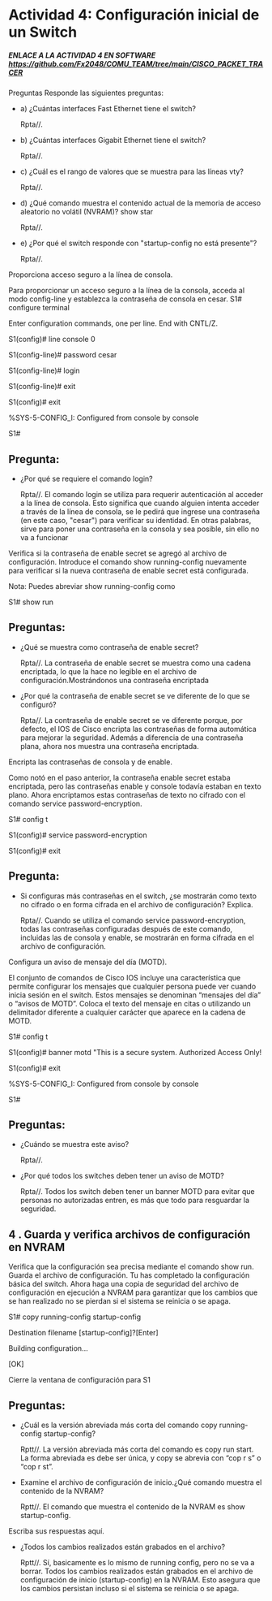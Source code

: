 # Actividad 4: Configuración inicial de un Switch
##### ENLACE A LA ACTIVIDAD 4 EN SOFTWARE https://github.com/Fx2048/COMU_TEAM/tree/main/CISCO_PACKET_TRACER

Preguntas
Responde las siguientes preguntas:
- a) ¿Cuántas interfaces Fast Ethernet tiene el switch?

  Rpta//.
- b) ¿Cuántas interfaces Gigabit Ethernet tiene el switch?

  Rpta//.
- c) ¿Cuál es el rango de valores que se muestra para las líneas vty?

  Rpta//.
- d) ¿Qué comando muestra el contenido actual de la memoria de acceso aleatorio no volátil
(NVRAM)? show star

  Rpta//.
- e) ¿Por qué el switch responde con "startup-config no está presente"?

  Rpta//.

Proporciona acceso seguro a la línea de consola.

Para proporcionar un acceso seguro a la línea de la consola, acceda al modo config-line y establezca la contraseña de consola en cesar.
S1# configure terminal

Enter configuration commands, one per line. End with CNTL/Z.

S1(config)# line console 0

S1(config-line)# password cesar

S1(config-line)# login

S1(config-line)# exit

S1(config)# exit

%SYS-5-CONFIG_I: Configured from console by console

S1#

## Pregunta:

- ¿Por qué se requiere el comando login?

  Rpta//. El comando login se utiliza para requerir autenticación al acceder a la línea de consola. Esto significa que cuando alguien intenta acceder a través de la línea de consola, se le pedirá que ingrese una contraseña (en este caso, "cesar") para verificar su identidad. En otras palabras, sirve para poner una contraseña en la consola y sea posible, sin ello no va a funcionar


Verifica si la contraseña de enable secret se agregó al archivo de configuración.
Introduce el comando show running-config nuevamente para verificar si la nueva contraseña de
enable secret está configurada.

Nota: Puedes abreviar show running-config como

S1# show run

## Preguntas:
- ¿Qué se muestra como contraseña de enable secret?

  Rpta//. La contraseña de enable secret se muestra como una cadena encriptada, lo que la hace no legible en el archivo de configuración.Mostrándonos una contraseña encriptada
- ¿Por qué la contraseña de enable secret se ve diferente de lo que se configuró?

  Rpta//. La contraseña de enable secret se ve diferente porque, por defecto, el IOS de Cisco encripta las contraseñas de forma automática para mejorar la seguridad. Además a diferencia de una contraseña plana, ahora nos muestra una contraseña encriptada.
 
Encripta las contraseñas de consola y de enable.

Como notó en el paso anterior, la contraseña enable secret estaba encriptada, pero las contraseñas
enable y console todavía estaban en texto plano. Ahora encriptamos estas contraseñas de texto no
cifrado con el comando service password-encryption.

S1# config t

S1(config)# service password-encryption

S1(config)# exit

## Pregunta:
- Si configuras más contraseñas en el switch, ¿se mostrarán como texto no cifrado o en forma cifrada
en el archivo de configuración? Explica.

  Rpta//. Cuando se utiliza el comando service password-encryption, todas las contraseñas configuradas después de este comando, incluidas las de consola y enable, se mostrarán en forma cifrada en el archivo de configuración.


Configura un aviso de mensaje del día (MOTD).

El conjunto de comandos de Cisco IOS incluye una característica que permite configurar los
mensajes que cualquier persona puede ver cuando inicia sesión en el switch. Estos mensajes se
denominan “mensajes del día” o “avisos de MOTD”. Coloca el texto del mensaje en citas o utilizando
un delimitador diferente a cualquier carácter que aparece en la cadena de MOTD.

S1# config t

S1(config)# banner motd "This is a secure system. Authorized Access Only!

S1(config)# exit

%SYS-5-CONFIG_I: Configured from console by console

S1#

## Preguntas:
- ¿Cuándo se muestra este aviso?

  Rpta//.
- ¿Por qué todos los switches deben tener un aviso de MOTD?

   Rpta//. Todos los switch deben tener un banner MOTD para evitar que personas no autorizadas entren, es más que todo para resguardar la seguridad.
## 4 . Guarda y verifica archivos de configuración en NVRAM

Verifica que la configuración sea precisa mediante el comando show run.
Guarda el archivo de configuración. Tu has completado la configuración básica del switch. Ahora
haga una copia de seguridad del archivo de configuración en ejecución a NVRAM para garantizar
que los cambios que se han realizado no se pierdan si el sistema se reinicia o se apaga.

S1# copy running-config startup-config

Destination filename [startup-config]?[Enter]

Building configuration...

[OK]

Cierre la ventana de configuración para S1

## Preguntas:
- ¿Cuál es la versión abreviada más corta del comando copy running-config startup-config?

  Rptt//. La versión abreviada más corta del comando es copy run start. La forma abreviada es debe ser única, y copy se abrevia con “cop r s” o “cop r st”.
- Examine el archivo de configuración de inicio.¿Qué comando muestra el contenido de la NVRAM?

  Rptt//. El comando que muestra el contenido de la NVRAM es show startup-config.

Escriba sus respuestas aquí.
- ¿Todos los cambios realizados están grabados en el archivo?

  Rptt//. Sí, basicamente es lo mismo de running config, pero no se va a borrar. Todos los cambios realizados están grabados en el archivo de configuración de inicio (startup-config) en la NVRAM. Esto asegura que los cambios persistan incluso si el sistema se reinicia o se apaga.
 
